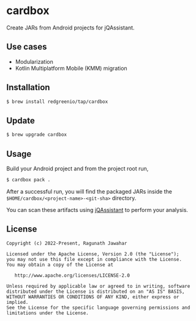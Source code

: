 # cardbox

Create JARs from Android projects for jQAssistant.

## Use cases

- Modularization
- Kotlin Multiplatform Mobile (KMM) migration

## Installation

```bash
$ brew install redgreenio/tap/cardbox
```

## Update

```bash
$ brew upgrade cardbox
```

## Usage

Build your Android project and from the project root run,

```bash
$ cardbox pack .
```

After a successful run, you will find the packaged JARs inside the `$HOME/cardbox/<project-name>-<git-sha>` directory.

You can scan these artifacts using [jQAssistant](https://github.com/jQAssistant/jqa-commandline-tool) to perform your
analysis.

## License

```
Copyright (c) 2022-Present, Ragunath Jawahar

Licensed under the Apache License, Version 2.0 (the "License");
you may not use this file except in compliance with the License.
You may obtain a copy of the License at

   http://www.apache.org/licenses/LICENSE-2.0

Unless required by applicable law or agreed to in writing, software
distributed under the License is distributed on an "AS IS" BASIS,
WITHOUT WARRANTIES OR CONDITIONS OF ANY KIND, either express or implied.
See the License for the specific language governing permissions and
limitations under the License.
```
